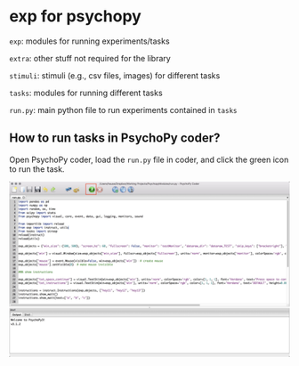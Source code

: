 # exp for psychopy

`exp`: modules for running experiments/tasks

`extra`: other stuff not required for the library

`stimuli`: stimuli (e.g., csv files, images) for different tasks

`tasks`: modules for running different tasks

`run.py`: main python file to run experiments contained in `tasks`



## How to run tasks in PsychoPy coder?

Open PsychoPy coder, load the `run.py` file in coder, and click the green icon to run the task.

![psychopy_coder](./extra/psychopy_coder.jpg)